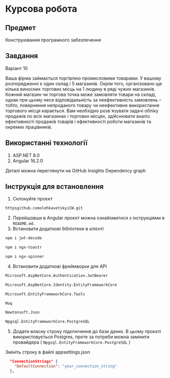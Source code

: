 # Курсова робота 
## Предмет
Конструювання програмного забезпечення
## Завдання

Варіант 10

Ваша фірма займається торгівлею промисловими товарами. У вашому розпорядженні є один
склад і 5 магазинів. Окрім того, організовано ще кілька виносних торгових місць на 1
людину в ряді чужих магазинів. Кожний магазин чи торгова точка може замовляти товари
на складі, однак при цьому несе відповідальність за неефективність замовлень – тобто,
повернення непроданого товару чи неефективне використання торгового місця карається.
Вам необхідно розв`язувати задачі обліку продажів по всіх магазинах і торгових місцях,
здійснювати аналіз ефективності продажів товарів і ефективності роботи магазинів та
окремих працівників.

## Використанні технології

1. ASP.NET 8.0
2. Angular 16.2.0

Деталі можна переглянути на GitHub  Insights  Dependency graph

## Інструкція для встановлення 

1. Склонуйте проєкт

```bash
httpsgithub.comolehkavetskyiCW.git 
```
2. Перейшовши в Angular проєкт можна ознайомитися з інструкціями в `README.md`.
3. Встановити додаткові бібліотеки в клієнті

```bash
npm i jwt-decode
```
```bash 
npm i ngx-toastr
```
```bash
npm i ngx-spinner
```
4. Встановити додаткові фреймворки для API
```bash
Microsoft.AspNetCore.Authentication.JwtBearer
```
```bash
Microsoft.AspNetCore.Identity.EntityFrameworkCore
```
```bash
Microsoft.EntityFrameworkCore.Tools
```
```bash
Moq
```
```bash
Newtonsoft.Json
```
```bash
Npgsql.EntityFrameworkCore.PostgreSQL
```
5. Додати власну строку підключення до бази даних. В цьому проєкті використовується Postgres, проте за потреби можна замінити провайдера ( `Npgsql.EntityFrameworkCore.PostgreSQL` )

Змініть строку в файлі appsettings.json
```json
  "ConnectionStrings" {
    "DefaultConnection": "your_connection_string"
  },
```
